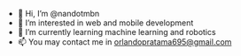 - 👋 Hi, I’m @nandotmbn
- 👀 I’m interested in web and mobile development
- 🌱 I’m currently learning machine learning and robotics
- 📫 You may contact me in orlandopratama695@gmail.com

<!---
nandotmbn/nandotmbn is a ✨ special ✨ repository because its `README.md` (this file) appears on your GitHub profile.
You can click the Preview link to take a look at your changes.
--->
